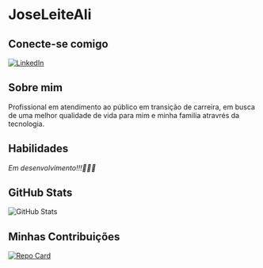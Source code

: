 # **JoseLeiteAli**

## **Conecte-se comigo**
[![LinkedIn](https://img.shields.io/badge/LinkedIn-000?style=for-the-badge&logo=linkedin&logoColor=0E76A8)](https://www.linkedin.com/in/josé-leite-b6404a148/)

## **Sobre mim**
Profissional em atendimento ao público em transição de carreira, em busca de uma melhor qualidade de vida para mim e minha familía atravrés da tecnologia.

## **Habilidades**
*Em desenvolvimento!!!👷🚨🚧*

## **GitHub Stats**
![GitHub Stats](https://github-readme-stats.vercel.app/api?username=JoseLeiteAli&theme=transparent&bg_color=000&border_color=30A3DC&show_icons=true&icon_color=30A3DC&title_color=E94D5F&text_color=FFF)

## **Minhas Contribuições**
[![Repo Card](https://github-readme-stats.vercel.app/api/pin/?username=JoseLeiteAli&repo=dio-lab-open-source&bg_color=000&border_color=30A3DC&show_icons=true&icon_color=30A3DC&title_color=E94D5F&text_color=FFF)](https://github.com/JoseLeiteAli/dio-lab-open-source)
